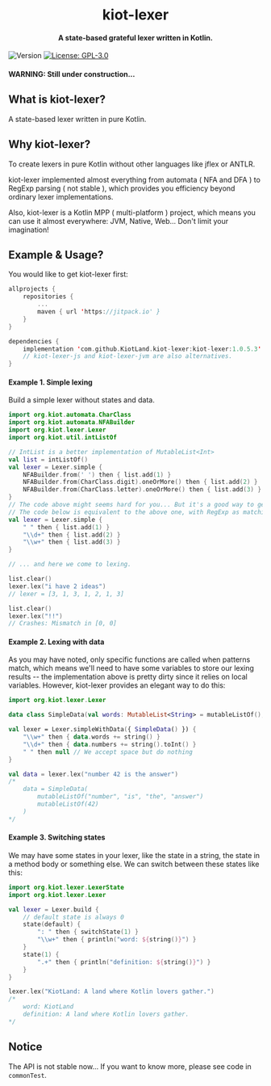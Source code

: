 <h1 align="center">kiot-lexer</h1>
<h4 align="center">A state-based grateful lexer written in Kotlin. </h4>
<p>
  <img alt="Version" src="https://img.shields.io/badge/version-1.0.5.3-blue.svg?cacheSeconds=2592000" />
  <a href="./LICENSE.md" target="_blank">
    <img alt="License: GPL-3.0" src="https://img.shields.io/badge/License-GPL--3.0-yellow.svg" />
  </a>
</p>

#### WARNING: Still under construction...

## What is kiot-lexer?

A state-based lexer written in pure Kotlin.

## Why kiot-lexer?

To create lexers in pure Kotlin without other languages like jflex or ANTLR.

kiot-lexer implemented almost everything from automata ( NFA and DFA ) to RegExp parsing ( not stable ), which provides you efficiency beyond ordinary lexer implementations.

Also, kiot-lexer is a Kotlin MPP ( multi-platform ) project, which means you can use it almost everywhere: JVM, Native, Web... Don't limit your imagination!

## Example & Usage?

You would like to get kiot-lexer first:

```kotlin
allprojects {
	repositories {
		...
		maven { url 'https://jitpack.io' }
	}
}

dependencies {
	implementation 'com.github.KiotLand.kiot-lexer:kiot-lexer:1.0.5.3'
	// kiot-lexer-js and kiot-lexer-jvm are also alternatives.
}
```

#### Example 1. Simple lexing

Build a simple lexer without states and data.

```kotlin
import org.kiot.automata.CharClass
import org.kiot.automata.NFABuilder
import org.kiot.lexer.Lexer
import org.kiot.util.intListOf

// IntList is a better implementation of MutableList<Int>
val list = intListOf()
val lexer = Lexer.simple {
	NFABuilder.from(' ') then { list.add(1) }
	NFABuilder.from(CharClass.digit).oneOrMore() then { list.add(2) }
	NFABuilder.from(CharClass.letter).oneOrMore() then { list.add(3) }
}
// The code above might seems hard for you... But it's a good way to get familiar with kiot-lexer.
// The code below is equivalent to the above one, with RegExp as matching pattern.
val lexer = Lexer.simple {
	" " then { list.add(1) }
	"\\d+" then { list.add(2) }
	"\\w+" then { list.add(3) }
}

// ... and here we come to lexing.

list.clear()
lexer.lex("i have 2 ideas")
// lexer = [3, 1, 3, 1, 2, 1, 3]

list.clear()
lexer.lex("!!")
// Crashes: Mismatch in [0, 0]
```

#### Example 2. Lexing with data

As you may have noted, only specific functions are called when patterns match, which means we'll need to have some variables to store our lexing results -- the implementation above is pretty dirty since it relies on local variables. However, kiot-lexer provides an elegant way to do this:

```kotlin
import org.kiot.lexer.Lexer

data class SimpleData(val words: MutableList<String> = mutableListOf(), val numbers: MutableList<Int> = mutableListOf())

val lexer = Lexer.simpleWithData({ SimpleData() }) {
	"\\w+" then { data.words += string() }
	"\\d+" then { data.numbers += string().toInt() }
	" " then null // We accept space but do nothing
}

val data = lexer.lex("number 42 is the answer")
/*
    data = SimpleData(
        mutableListOf("number", "is", "the", "answer")
        mutableListOf(42)
    )
*/
```

#### Example 3. Switching states

We may have some states in your lexer, like the state in a string, the state in a method body or something else. We can switch between these states like this:

```kotlin
import org.kiot.lexer.LexerState
import org.kiot.lexer.Lexer

val lexer = Lexer.build {
	// default state is always 0
	state(default) {
		": " then { switchState(1) }
		"\\w+" then { println("word: ${string()}") }
	}
	state(1) {
		".+" then { println("definition: ${string()}") }
	}
}

lexer.lex("KiotLand: A land where Kotlin lovers gather.")
/*
    word: KiotLand
    definition: A land where Kotlin lovers gather.
*/
```

## Notice

The API is not stable now... If you want to know more, please see code in `commonTest`.
